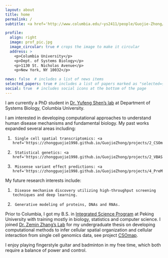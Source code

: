 ```yaml
---
layout: about
title: home
permalink: /
subtitle: <a href='http://www.columbia.edu/~ys2411/people/Guojie-Zhong/'>PhD Candidate</a>, <a href='https://systemsbiology.columbia.edu'>Department of Systems Biology</a>, Columbia University. 

profile:
  align: right
  image: prof_pic.jpg
  image_circular: true # crops the image to make it circular
  address: >
    <p>Columbia University</p>
    <p>Dept. of Systems Biology</p>
    <p>1130 St. Nicholas Avenue</p>
    <p>New York, NY 10032</p>

news: false  # includes a list of news items
selected_papers: true # includes a list of papers marked as "selected={true}"
social: true  # includes social icons at the bottom of the page
---
```


I am currently a PhD student in <a href='http://www.columbia.edu/~ys2411/'>Dr. Yufeng Shen’s lab</a> at Department of Systems Biology, Columbia University. 

I am interested in developing computational approaches to understand human disease mechanisms and fundamental biology. My past works expanded several areas including:
1.      Single cell spatial transcriptomics: <a href='https://zhongguojie1998.github.io/GuojieZhong/projects/2_CSOmap/'>CSOmap</a>
2.      Statistical genetics: <a href='https://zhongguojie1998.github.io/GuojieZhong/projects/2_VBASS/'>VBASS</a>
3.      Missense variant effect predictions: <a href='https://zhongguojie1998.github.io/GuojieZhong/projects/4_PreMode/'>PreMode</a>

My future research interests include:
1.      Disease mechanism discovery utilizing high-throughput screening techniques and deep learning.
2.      Generative modeling of proteins, DNAs and RNAs.

Prior to Columbia, I got my B.S. in <a href='http://cqb.pku.edu.cn/cqben/'>Integrated Science Program</a> at Peking University with training mostly in biology, statistics and computer science. I joined <a href='http://cancer-pku.cn'>Dr. Zemin Zhang’s Lab</a> for my undergraduate thesis on developing computational methods to infer cellular spatial organization and cellular interaction from single cell genomics data, see project <a href='https://zhongguojie1998.github.io/GuojieZhong/projects/1_CSOmap/'>CSOmap</a>.

I enjoy playing fingerstyle guitar and badminton in my free time, which both require a balance of power and  control.
